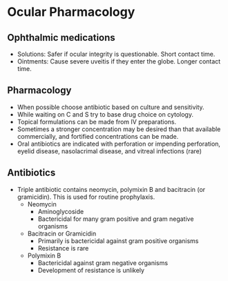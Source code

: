 # Ocular Pharmacology

## Ophthalmic medications
* Solutions: Safer if ocular integrity is questionable. Short contact time.
* Ointments: Cause severe uveitis if they enter the globe. Longer contact time.

## Pharmacology
* When possible choose antibiotic based on culture and sensitivity.
* While waiting on C and S try to base drug choice on cytology.
* Topical formulations can be made from IV preparations.
* Sometimes a stronger concentration may be desired than that available commercially, and fortified concentrations can be made.
* Oral antibiotics are indicated with perforation or impending perforation, eyelid disease, nasolacrimal disease, and vitreal infections (rare)

## Antibiotics

* Triple antibiotic contains neomycin, polymixin B and bacitracin (or gramicidin). This is used for routine prophylaxis.
    * Neomycin
        * Aminoglycoside
        * Bactericidal for many gram positive and gram negative organisms
    * Bacitracin or Gramicidin
        * Primarily is bactericidal against gram positive organisms
        * Resistance is rare
    * Polymixin B
        * Bactericidal against gram negative organisms
        * Development of resistance is unlikely